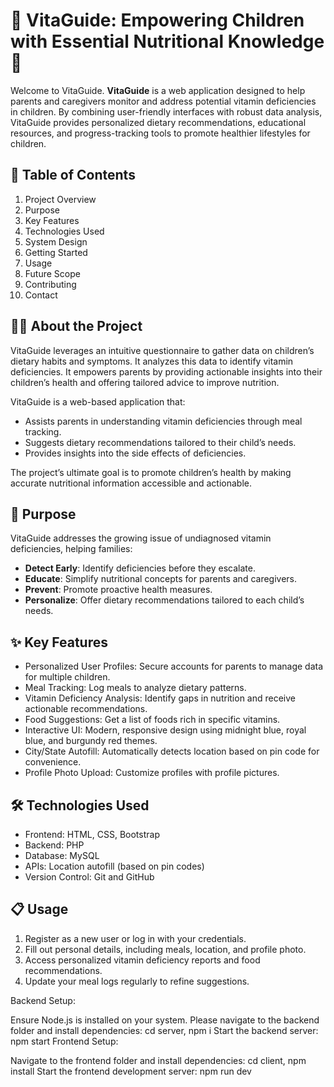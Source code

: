 # 🌟 VitaGuide: Empowering Children with Essential Nutritional Knowledge 🌟

Welcome to VitaGuide.  **VitaGuide** is a web application designed to help parents and caregivers monitor and address potential vitamin deficiencies in children. By combining user-friendly interfaces with robust data analysis, VitaGuide provides personalized dietary recommendations, educational resources, and progress-tracking tools to promote healthier lifestyles for children.

## 📖 Table of Contents
 1. Project Overview
 2. Purpose
 3. Key Features
 4. Technologies Used
 5. System Design
 6. Getting Started
 7. Usage
 8. Future Scope
 9. Contributing
 10. Contact

## 🧑‍💻 About the Project

VitaGuide leverages an intuitive questionnaire to gather data on children’s dietary habits and symptoms. It analyzes this data to identify vitamin deficiencies. It empowers parents by providing actionable insights into their children’s health and offering tailored advice to improve nutrition.

VitaGuide is a web-based application that:

 - Assists parents in understanding vitamin deficiencies through meal tracking.
 - Suggests dietary recommendations tailored to their child’s needs.
 - Provides insights into the side effects of deficiencies.

The project’s ultimate goal is to promote children’s health by making accurate nutritional information accessible and actionable.

## 🎯 Purpose

VitaGuide addresses the growing issue of undiagnosed vitamin deficiencies, helping families:

 - **Detect Early**: Identify deficiencies before they escalate.
 - **Educate**: Simplify nutritional concepts for parents and caregivers.
 - **Prevent**: Promote proactive health measures.
 - **Personalize**: Offer dietary recommendations tailored to each child’s needs.


## ✨ Key Features

 - Personalized User Profiles: Secure accounts for parents to manage data for multiple children.
 - Meal Tracking: Log meals to analyze dietary patterns.
 - Vitamin Deficiency Analysis: Identify gaps in nutrition and receive actionable recommendations.
 - Food Suggestions: Get a list of foods rich in specific vitamins.
 - Interactive UI: Modern, responsive design using midnight blue, royal blue, and burgundy red themes.
 - City/State Autofill: Automatically detects location based on pin code for convenience.
 - Profile Photo Upload: Customize profiles with profile pictures.

## 🛠️ Technologies Used

 - Frontend: HTML, CSS, Bootstrap
 - Backend: PHP
 - Database: MySQL
 - APIs: Location autofill (based on pin codes)
 - Version Control: Git and GitHub

## 📋 Usage

 1. Register as a new user or log in with your credentials.
 2. Fill out personal details, including meals, location, and profile photo.
 3. Access personalized vitamin deficiency reports and food recommendations.
 4. Update your meal logs regularly to refine suggestions.


Backend Setup:

Ensure Node.js is installed on your system.
Please navigate to the backend folder and install dependencies: cd server, npm i
Start the backend server: npm start
Frontend Setup:

Navigate to the frontend folder and install dependencies: cd client, npm install
Start the frontend development server: npm run dev 
